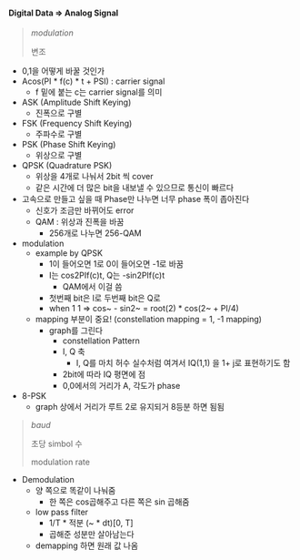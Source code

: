 #### Digital Data => Analog Signal

> *modulation*
>
> 변조

* 0,1을 어떻게 바꿀 것인가
* Acos(PI * f(c) * t + PSI) : carrier signal
    * f 밑에 붙는 c는 carrier signal를 의미
* ASK (Amplitude Shift Keying)
    * 진폭으로 구별
* FSK (Frequency Shift Keying)
    * 주파수로 구별
* PSK (Phase Shift Keying)
    * 위상으로 구별
* QPSK (Quadrature PSK)
    * 위상을 4개로 나눠서 2bit 씩 cover
    * 같은 시간에 더 많은 bit을 내보낼 수 있으므로 통신이 빠르다
* 고속으로 만들고 싶을 때 Phase만 나누면 너무 phase 폭이 좁아진다
    * 신호가 조금만 바뀌어도 error
    * QAM : 위상과 진폭을 바꿈
        * 256개로 나누면 256-QAM
* modulation
    * example by QPSK
        * 1이 들어오면 1로 0이 들어오면 -1로 바꿈
        * I는 cos2PIf(c)t, Q는 -sin2PIf(c)t
            * QAM에서 이걸 씀
        * 첫번째 bit은 I로 두번째 bit은 Q로
        * when 1 1 => cos~ - sin2~ = root(2) * cos(2~ + PI/4)
    * mapping 부분이 중요! (constellation mapping = 1, -1 mapping)
        * graph를 그린다
            * constellation Pattern
            * I, Q 축
                * I, Q를 마치 허수 실수처럼 여겨서 IQ(1,1) 을 1+ j로 표현하기도 함
            * 2bit에 따라 IQ 평면에 점
            * 0,0에서의 거리가 A, 각도가 phase
* 8-PSK
    * graph 상에서 거리가 루트 2로 유지되거 8등분 하면 됨됨
        
> *baud*
>
> 초당 simbol 수
>
> modulation rate

* Demodulation
    * 양 쪽으로 똑같이 나눠줌
        * 한 쪽은 cos곱해주고 다른 쪽은 sin 곱해줌
    * low pass filter
        * 1/T * 적분 (~ * dt)[0, T]
        * 곱해준 성분만 살아남는다
    * demapping 하면 원래 값 나옴